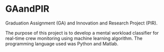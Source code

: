 # GAandPIR
Graduation Assignment (GA) and Innovation and Research Project (PIR).

The purpose of this project is to develop a mental workload classifier for real-time crew monitoring using machine learning algorithm. The programming language used was Python and Matlab.
